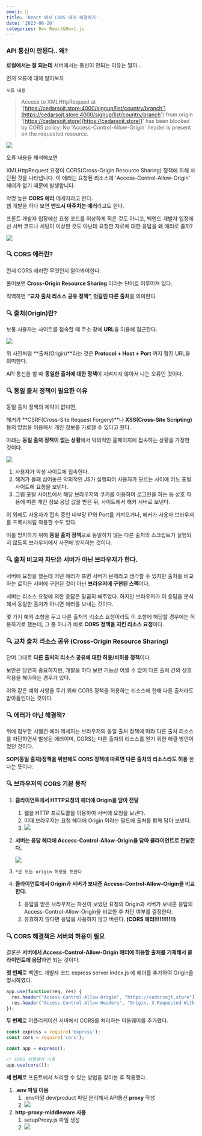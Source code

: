```yaml
---
emoji: 💢
title: 'React 에서 CORS 에러 해결하기'
date: '2023-06-20'
categories: Dev React&Next.js
---
```


### API 통신이 안된다.. 왜?

**로컬에서는 잘 되는데** 서버에서는 통신이 안되는 이유는 뭘까...

먼저 오류에 대해 알아보자

`오류 내용`

> Access to XMLHttpRequest at '[https://cedarsojt.store:4000/signup/list/country/branch'](https://cedarsojt.store:4000/signup/list/country/branch') from origin '[https://cedarsojt.store](https://cedarsojt.store/)' has been blocked by CORS policy: No 'Access-Control-Allow-Origin' header is present on the requested resource.

![](https://img1.daumcdn.net/thumb/R1280x0/?scode=mtistory2&fname=https%3A%2F%2Fblog.kakaocdn.net%2Fdn%2FcZkC6q%2FbtskBDx9ube%2FPAbKE5Vtkwq2jrdSyLD0I0%2Fimg.png)

오류 내용을 해석해보면

XMLHttpRequest 요청이 CORS(Cross-Origin Resource Sharing) 정책에 의해 차단된 것을 나타냅니다. 이 에러는 요청된 리소스에 'Access-Control-Allow-Origin' 헤더가 없기 때문에 발생합니다.  
  
  
악명 높은 **CORS 에러** 메세지라고 한다.  
웹 개발을 하다 보면 **반드시 마주치는 에러**라고도 한다.  
  
  
프론트 개발자 입장에선 요청 코드를 이상하게 적은 것도 아니고, 백엔드 개발자 입장에선 서버 코드나 세팅이 이상한 것도 아닌데 요청한 자료에 대한 응답을 왜 에러로 줄까?

![](https://img1.daumcdn.net/thumb/R1280x0/?scode=mtistory2&fname=https%3A%2F%2Fblog.kakaocdn.net%2Fdn%2FKFwmt%2FbtskAIUupoK%2FOPxQLehH2KKFF1dHuN2jK0%2Fimg.png)

### 🔍 CORS 에러란?

먼저 CORS 에러란 무엇인지 알아봐야한다.

풀어보면 **Cross-Origin Resource Sharing** 이라는 단어로 이루어져 있다.

직역하면 **“교차 출처 리소스 공유 정책”, 엇갈린 다른 출처**를 의미한다.

### 🔍 출처(Origin)란?

보통 사용자는 사이트를 접속할 때 주소 창에 **URL**을 이용해 접근한다.

![](https://img1.daumcdn.net/thumb/R1280x0/?scode=mtistory2&fname=https%3A%2F%2Fblog.kakaocdn.net%2Fdn%2FmCUZU%2FbtskEpTr2cr%2FCMS6ZOLC4YH2I0xBauigfk%2Fimg.png)

위 사진처럼 **출처(Origin)**라는 것은 **Protocol + Host + Port** 까지 합친 URL을 의미한다.

API 통신을 할 때 **동일한 출처에 대한 정책**이 지켜지지 않아서 나는 오류인 것이다.

### 🔍 동일 출처 정책이 필요한 이유

동일 출처 정책의 제약이 없다면,

해커가 **CSRF(Cross-Site Request Forgery)**나 **XSS(Cross-Site Scripting)** 등의 방법을 이용해서 개인 정보를 가로챌 수 있다고 한다.

아래는 **동일 출처 정책이 없는 상황**에서 악의적인 홈페이지에 접속하는 상황을 가정한 것이다.

![](https://img1.daumcdn.net/thumb/R1280x0/?scode=mtistory2&fname=https%3A%2F%2Fblog.kakaocdn.net%2Fdn%2Fw7K1b%2FbtskBKqtKaz%2FziN3bEu7ywauyi2QzKb6sK%2Fimg.png)

1.  사용자가 악성 사이트에 접속한다.
2.  해커가 몰래 심어놓은 악의적인 JS가 실행되어 사용자가 모르는 사이에 어느 포털 사이트에 요청을 보낸다.
3.  그럼 포털 사이트에서 해당 브라우저의 쿠키를 이용하여 로그인을 하는 등 상호 작용에 따른 개인 정보 응답 값을 받은 뒤, 사이트에서 해커 서버로 보낸다.

이 외에도 사용자가 접속 중인 내부망 IP와 Port를 가져오거나, 해커가 사용자 브라우저를 프록시처럼 악용할 수도 있다.

이를 방지하기 위해 **동일 출처 정책**으로 동일하지 않는 다른 출처의 스크립트가 실행되지 않도록 브라우저에서 사전에 방지하는 것이다.

### 🔍 출처 비교와 차단은 서버가 아닌 브라우저가 한다.

서버에 요청을 했는데 어떤 에러가 뜨면 서버가 문제라고 생각할 수 있지만 출처를 비교하는 로직은 서버에 구현된 것이 아닌 **브라우저에 구현된 스펙**이다.

서버는 리소스 요청에 의한 응답은 말끔히 해주었다. 하지만 브라우저가 이 응답을 분석해서 동일한 출처가 아니면 에러를 보내는 것이다.

몇 가지 예외 조항을 두고 다른 출처의 리소스 요청이라도 이 조항에 해당할 경우에는 허용하기로 했는데, 그 중 하나가 바로 **CORS 정책을 지킨 리소스 요청**이다.

### 🔍 교차 출처 리소스 공유 (Cross-Origin Resource Sharing)

단어 그대로 **다른 출처의 리소스 공유에 대한 허용/비허용 정책**이다.

보안은 당연히 중요하지만, 개발을 하다 보면 기능상 어쩔 수 없이 다른 출처 간의 상호 작용을 해야하는 경우가 있다.

이와 같은 예외 사항을 두기 위해 CORS 정책을 허용하는 리소스에 한해 다른 출처라도 받아들인다는 것이다.  
  

### 🔍 에러가 아닌 해결책?

위에 첨부한 시뻘건 에러 메세지는 브라우저의 동일 출처 정책에 따라 다른 출처 리소스를 차단하면서 발생된 에러이며, CORS는 다른 출처의 리소스를 얻기 위한 해결 방안이었던 것이다.

**SOP(동일 출처)정책을 위반해도 CORS 정책에 따르면 다른 출처의 리소스라도 허용** 한다는 뜻이다.  
  

### 🔍 브라우저의 CORS 기본 동작

1.  **클라이언트에서 HTTP요청의 헤더에 Origin을 담아 전달**
    1.  웹을 HTTP 프로토콜을 이용하여 서버에 요청을 보낸다.
    2.  이때 브라우저는 요청 헤더에 Origin 이라는 필드에 출처를 함께 담아 보낸다.
    3.  ![](https://blog.kakaocdn.net/dn/bAcYAN/btskIdSIxsq/jqTMDQf2eM3X2yQ2vh6Z9k/img.png)
        
2.  **서버는 응답 헤더에 Access-Control-Allow-Origin을 담아 클라이언트로 전달한다.**
    
    ![](https://blog.kakaocdn.net/dn/bLPHvV/btskAImEswp/LvxXEuAx4c2CSfSkJ3Nfc1/img.png)
    
3.  `*은 모든 origin 허용을 뜻한다`
4.  **클라이언트에서 Origin과 서버가 보내준 Access-Control-Allow-Origin을 비교한다.**
    1.  응답을 받은 브라우저는 자신이 보냈던 요청의 Origin과 서버가 보내준 응답의 Access-Control-Allow-Origin을 비교한 후 차단 여부를 결정한다.
    2.  유효하지 않다면 응답을 사용하지 않고 버린다. **(CORS 에러!!!!!!!!!!!)**

### 🔍 CORS 해결책은 서버의 허용이 필요

결론은 **서버에서 Access-Control-Allow-Origin 헤더에 허용할 출처를 기재해서 클라이언트에 응답**하면 되는 것이다.

**첫 번째**로 백엔드 개발자 코드 express server index.js 에 헤더를 추가하여 Origin을 명시하였다.

```js
app.use(function(req, res) {
  res.header("Access-Control-Allow-Origin", "https://cedarsojt.store");
  res.header("Access-Control-Allow-Headers", "Origin, X-Requested-With, Content-Type, Accept");
});
```

**두 번째**로 어플리케이션 서버에서 CORS를 처리하는 미들웨어를 추가했다.

```js
const express = require('express');
const cors = require('cors');

const app = express();

// CORS 미들웨어 사용
app.use(cors());
```

**세 번째**로 프론트에서 처리할 수 있는 방법을 찾아본 후 적용했다.

1.  **.env 파일 이용**
    1.  .env파일 dev/product 파일 분리해서 API통신 **proxy** 작성
    2.  ![](https://blog.kakaocdn.net/dn/oIMli/btskCrjTgJa/afYJI5VyLPXJfXCwUNJeqk/img.png)
2.  **http-proxy-middleware 사용**
    1.  setupProxy.js 파일 생성
    2.  ![](https://blog.kakaocdn.net/dn/38ICS/btskA7THAt4/CKc2QN8UO12qpUAsstJvyk/img.png)

```toc
```
